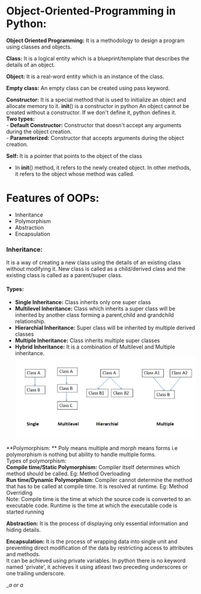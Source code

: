 # Object-Oriented-Programming in Python:
**Object Oriented Programming:** It is a methodology to design a program using classes and objects.      

**Class:** It is a logical entity which is a blueprint/template that describes the details of an object.

**Object:** It is a real-word entity which is an instance of the class.             

**Empty class:** An empty class can be created using pass keyword.           

**Constructor:** It is a special method that is used to initialize an object and allocate memory to it. __init__() is a constructor in python
    An object cannot be created without a constructor. If we don't define it, python defines it.   
    **Two types:**      
    - **Default Constructor:** Constructor that doesn't accept any arguments during the object creation.    
    - **Parameterized:** Constructor that accepts arguments during the object creation.
    
**Self:** It is a pointer that points to the object of the class
  - In __init__() method, it refers to the newly created object. In other methods, it refers to the object whose method was called.

# Features of OOPs:
  - Inheritance
  - Polymorphism
  - Abstraction
  - Encapsulation
  
### Inheritance:
It is a way of creating a new class using the details of an existing class without modifying it.
New class is called as a child/derived class and the existing class is called as a parent/super class.

#### Types:
- **Single Inheritance:** Class inherits only one super class
- **Multilevel Inheritance:** Class which inherits a super class will be inherited by another class forming a parent,child and grandchild relationship.
- **Hierarchial Inheritance:** Super class will be inherited by multiple derived classes
- **Multiple Inheritance:** Class inherits multiple super classes
- **Hybrid Inheritance:** It is a combination of Multilevel and Multiple inheritance.
![](Inheritance.PNG) 

**Polymorphism: ** Poly means multiple and morph means forms i.e polymorphism is nothing but ability to handle multiple forms.   
Types of polymorphism:  
**Compile time/Static Polymorphism:** Compiler itself determines which method should be called. Eg: Method Overloading     
**Run time/Dynamic Polymorphism:** Compiler cannot determine the method that has to be called at compile time. It is resolved at runtime. Eg: Method Overriding    
Note: Compile time is the time at which the source code is converted to an executable code. Runtime is the time at which the executable code is started running  

**Abstraction:** It is the process of displaying only essential information and hiding details.   

**Encapsulation:** It is the process of wrapping data into single unit and preventing direct modification of the data by restricting access to attributes and methods.   
It can be achieved using private variables. In python there is no keyword named 'private', it achieves it using atleast two preceding underscores or one trailing underscore.

__a or a_




